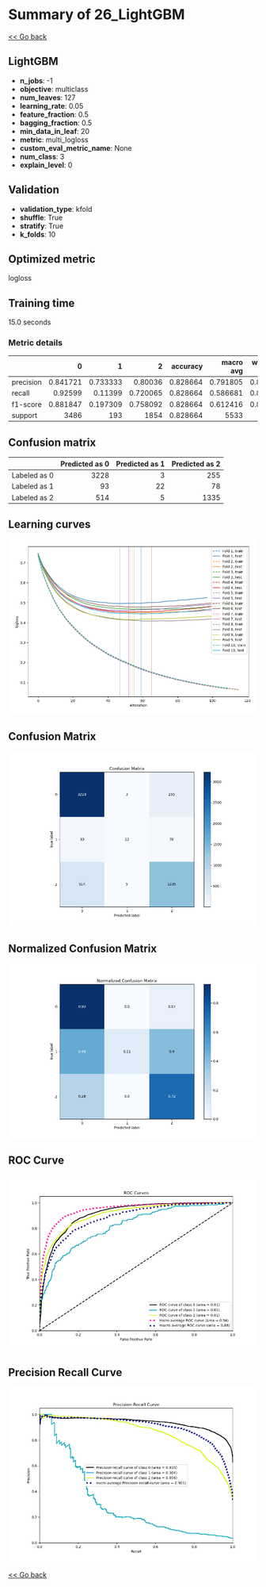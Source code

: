 # Summary of 26_LightGBM

[<< Go back](../README.md)


## LightGBM
- **n_jobs**: -1
- **objective**: multiclass
- **num_leaves**: 127
- **learning_rate**: 0.05
- **feature_fraction**: 0.5
- **bagging_fraction**: 0.5
- **min_data_in_leaf**: 20
- **metric**: multi_logloss
- **custom_eval_metric_name**: None
- **num_class**: 3
- **explain_level**: 0

## Validation
 - **validation_type**: kfold
 - **shuffle**: True
 - **stratify**: True
 - **k_folds**: 10

## Optimized metric
logloss

## Training time

15.0 seconds

### Metric details
|           |           0 |          1 |           2 |   accuracy |   macro avg |   weighted avg |   logloss |
|:----------|------------:|-----------:|------------:|-----------:|------------:|---------------:|----------:|
| precision |    0.841721 |   0.733333 |    0.80036  |   0.828664 |    0.791805 |       0.824081 |  0.451788 |
| recall    |    0.92599  |   0.11399  |    0.720065 |   0.828664 |    0.586681 |       0.828664 |  0.451788 |
| f1-score  |    0.881847 |   0.197309 |    0.758092 |   0.828664 |    0.612416 |       0.816501 |  0.451788 |
| support   | 3486        | 193        | 1854        |   0.828664 | 5533        |    5533        |  0.451788 |


## Confusion matrix
|              |   Predicted as 0 |   Predicted as 1 |   Predicted as 2 |
|:-------------|-----------------:|-----------------:|-----------------:|
| Labeled as 0 |             3228 |                3 |              255 |
| Labeled as 1 |               93 |               22 |               78 |
| Labeled as 2 |              514 |                5 |             1335 |

## Learning curves
![Learning curves](learning_curves.png)
## Confusion Matrix

![Confusion Matrix](confusion_matrix.png)


## Normalized Confusion Matrix

![Normalized Confusion Matrix](confusion_matrix_normalized.png)


## ROC Curve

![ROC Curve](roc_curve.png)


## Precision Recall Curve

![Precision Recall Curve](precision_recall_curve.png)



[<< Go back](../README.md)
